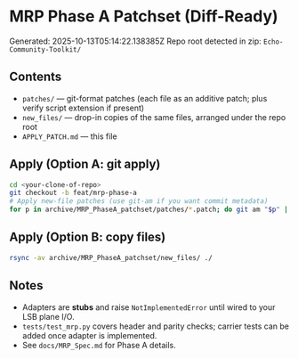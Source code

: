 # MRP Phase A Patchset (Diff-Ready)

Generated: 2025-10-13T05:14:22.138385Z
Repo root detected in zip: `Echo-Community-Toolkit/`

## Contents
- `patches/` — git-format patches (each file as an additive patch; plus verify script extension if present)
- `new_files/` — drop-in copies of the same files, arranged under the repo root
- `APPLY_PATCH.md` — this file

## Apply (Option A: git apply)
```bash
cd <your-clone-of-repo>
git checkout -b feat/mrp-phase-a
# Apply new-file patches (use git-am if you want commit metadata)
for p in archive/MRP_PhaseA_patchset/patches/*.patch; do git am "$p" || git apply "$p"; done
```

## Apply (Option B: copy files)
```bash
rsync -av archive/MRP_PhaseA_patchset/new_files/ ./
```

## Notes
- Adapters are **stubs** and raise `NotImplementedError` until wired to your LSB plane I/O.
- `tests/test_mrp.py` covers header and parity checks; carrier tests can be added once adapter is implemented.
- See `docs/MRP_Spec.md` for Phase A details.
